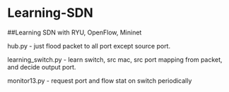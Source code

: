 # Learning-SDN
##Learning SDN with RYU, OpenFlow, Mininet

hub.py - just flood packet to all port except source port.

learning_switch.py - learn switch, src mac, src port mapping from packet, and decide output port.

monitor13.py - request port and flow stat on switch periodically

